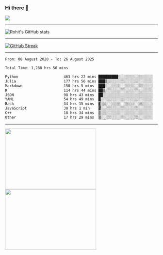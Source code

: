 ### Hi there 👋

 ![](https://komarev.com/ghpvc/?username=RohitRathore1&color=blueviolet)

<hr/>

![Rohit's GitHub stats](https://github-readme-stats.vercel.app/api?username=RohitRathore1&show_icons=true&theme=transparent)

<hr/>

[![GitHub Streak](http://github-readme-streak-stats.herokuapp.com?user=RohitRathore1&theme=dark&mode=weekly)](https://git.io/streak-stats)

<hr/>

<!--START_SECTION:waka-->

```txt
From: 08 August 2020 - To: 26 August 2025

Total Time: 1,288 hrs 56 mins

Python                     463 hrs 22 mins █████████░░░░░░░░░░░░░░░░   35.95 %
Julia                      177 hrs 56 mins ███▒░░░░░░░░░░░░░░░░░░░░░   13.81 %
Markdown                   150 hrs 5 mins  ███░░░░░░░░░░░░░░░░░░░░░░   11.64 %
R                          114 hrs 44 mins ██▒░░░░░░░░░░░░░░░░░░░░░░   08.90 %
JSON                       98 hrs 43 mins  ██░░░░░░░░░░░░░░░░░░░░░░░   07.66 %
YAML                       54 hrs 49 mins  █░░░░░░░░░░░░░░░░░░░░░░░░   04.25 %
Bash                       34 hrs 15 mins  ▓░░░░░░░░░░░░░░░░░░░░░░░░   02.66 %
JavaScript                 30 hrs 1 min    ▓░░░░░░░░░░░░░░░░░░░░░░░░   02.33 %
C++                        18 hrs 34 mins  ▒░░░░░░░░░░░░░░░░░░░░░░░░   01.44 %
Other                      17 hrs 29 mins  ▒░░░░░░░░░░░░░░░░░░░░░░░░   01.36 %
```

<!--END_SECTION:waka-->

<hr/>

<p>
  <img src="https://wakatime.com/share/@TeAmp0is0N/3935ee43-08a3-493e-8b95-60c1f9204b15.svg" width="300" height="200">
  <img src="https://wakatime.com/share/@TeAmp0is0N/8717aacc-7340-44e0-abb1-987dc9823fcd.svg" width="300" height="200">
</p>




